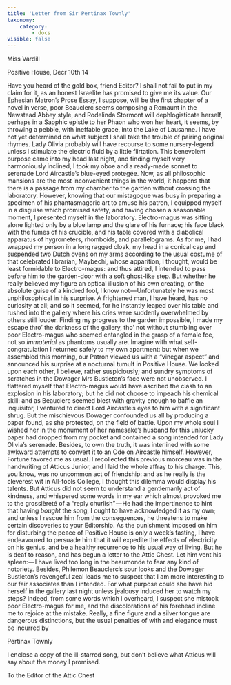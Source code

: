 ```yaml
---
title: 'Letter from Sir Pertinax Townly'
taxonomy:
    category:
        - docs
visible: false
---
```


<div class="author">Miss Vardill</div>

Positive House, Decr 10th 14

Have you heard of the gold box, friend Editor? I shall not fail to put in my claim for it, as an honest Israelite has promised to give me its value. Our Ephesian Matron’s Prose Essay, I suppose, will be the first chapter of a novel in verse, poor Beauclerc seems composing a Romaunt in the Newstead Abbey style, and Rodelinda Stormont will dephlogisticate herself, perhaps in a Sapphic epistle to her Phaon who won her heart, it seems, by throwing a pebble, with ineffable grace, into the Lake of Lausanne. I have not yet determined on what subject I shall take the trouble of pairing original rhymes. Lady Olivia probably will have recourse to some nursery-legend unless I stimulate the electric fluid by a little flirtation. This benevolent purpose came into my head last night, and finding myself very harmoniously inclined, I took my oboe and a ready-made sonnet to serenade Lord Aircastle’s blue-eyed protegée. Now, as all philosophic mansions are the most inconvenient things in the world, it happens that there is a passage from my chamber to the garden without crossing the laboratory. However, knowing that our mistagogue was busy in preparing a specimen of his phantasmagoric art to amuse his patron, I equipped myself in a disguise which promised safety, and having chosen a seasonable moment, I presented myself in the laboratory. Electro-magus was sitting alone lighted only by a blue lamp and the glare of his furnace; his face black with the fumes of his crucible, and his table covered with a diabolical apparatus of hygrometers, rhomboids, and parallelograms. As for me, I had wrapped my person in a long ragged cloak, my head in a conical cap and suspended two Dutch ovens on my arms according to the usual costume of that celebrated librarian, Maybechi, whose apparition, I thought, would be least formidable to Electro-magus: and thus attired, I intended to pass before him to the garden-door with a soft ghost-like step. But whether he really believed my figure an optical illusion of his own creating, or the absolute guise of a kindred fool, I know not — Unfortunately he was most unphilosophical in his surprise. A frightened man, I have heard, has no curiosity at all; and so it seemed, for he instantly leaped over his table and rushed into the gallery where his cries were suddenly overwhelmed by others still louder. Finding my progress to the garden impossible, I made my escape thro’ the darkness of the gallery, tho’ not without stumbling over poor Electro-magus who seemed entangled in the grasp of a female foe, not so *immaterial* as phantoms usually are. Imagine with what self-congratulation I returned safely to my own apartment: but when we assembled this morning, our Patron viewed us with a “vinegar aspect” and announced his surprise at a nocturnal tumult in Positive House. We looked upon each other, I believe, rather suspiciously; and sundry symptoms of scratches in the Dowager Mrs Bustleton’s face were not unobserved. I flattered myself that Electro-magus would have ascribed the clash to an explosion in his laboratory; but he did not choose to impeach his chemical skill: and as Beauclerc seemed blest with gravity enough to baffle an inquisitor, I ventured to direct Lord Aircastle’s eyes to him with a significant shrug. But the mischievous Dowager confounded us all by producing a paper found, as she protested, on the field of battle. Upon my whole soul I wished her in the monument of her namesake’s husband for this unlucky paper had dropped from my pocket and contained a song intended for Lady Olivia’s serenade. Besides, to own the truth, it was interlined with some awkward attempts to convert it to an Ode on Aircastle himself. However, Fortune favored me as usual. I recollected this previous morceau was in the handwriting of Atticus Junior, and I laid the whole affray to his charge. This, you know, was no uncommon act of friendship: and as he really is the cleverest wit in All-fools College, I thought this dilemma would display his talents. But Atticus did not seem to understand a gentlemanly act of kindness, and whispered some words in my ear which almost provoked me to the grossièreté of a “reply churlish” — He had the impertinence to hint that having *bought* the song, I ought to have acknowledged it as my own; and unless I rescue him from the consequences, he threatens to make certain discoveries to your Editorship. As the punishment imposed on him for disturbing the peace of Positive House is only a week’s fasting, I have endeavoured to persuade him that it will expedite the effects of electricity on his genius, and be a healthy recurrence to his usual way of living. But he is deaf to reason, and has begun a letter to the Attic Chest. Let him vent his spleen: — I have lived too long in the beaumonde to fear any kind of notoriety. Besides, Philemon Beauclerc’s sour looks and the Dowager Bustleton’s revengeful zeal leads me to suspect that I am more interesting to our fair associates than I intended. For what purpose could she have hid herself in the gallery last night unless jealousy induced her to watch my steps? Indeed, from some words which I overheard, I suspect she mistook poor Electro-magus for me, and the discolorations of his forehead incline me to rejoice at the mistake. Really, a fine figure and a silver tongue are dangerous distinctions, but the usual penalties of with and elegance must be incurred by

Pertinax Townly

I enclose a copy of the ill-starred song, but don’t believe what Atticus will say about the money I promised.

To the Editor of the Attic Chest